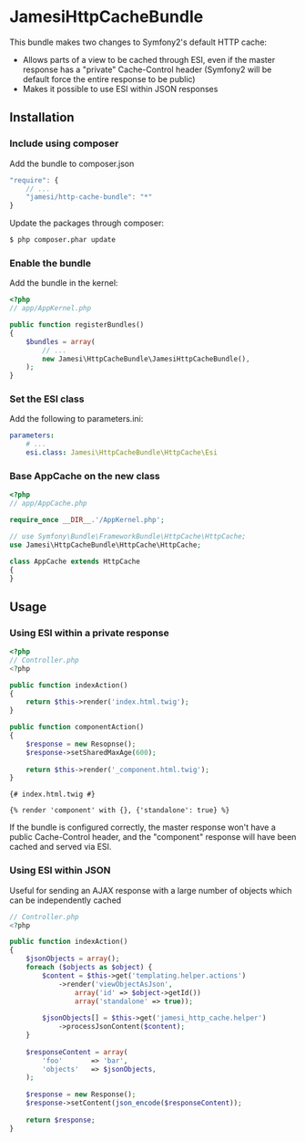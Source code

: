 JamesiHttpCacheBundle
=====================

This bundle makes two changes to Symfony2's default HTTP cache:

* Allows parts of a view to be cached through ESI, even if the master response has a "private" Cache-Control header (Symfony2 will be default force the entire response to be public)
* Makes it possible to use ESI within JSON responses

## Installation

### Include using composer

Add the bundle to composer.json

``` js
"require": {
    // ...
    "jamesi/http-cache-bundle": "*"
}
```

Update the packages through composer:

``` bash
$ php composer.phar update
```

### Enable the bundle

Add the bundle in the kernel:

``` php
<?php
// app/AppKernel.php

public function registerBundles()
{
    $bundles = array(
        // ...
        new Jamesi\HttpCacheBundle\JamesiHttpCacheBundle(),
    );
}
```

### Set the ESI class

Add the following to parameters.ini:

``` yaml
parameters:
    # ...
    esi.class: Jamesi\HttpCacheBundle\HttpCache\Esi
```

### Base AppCache on the new class

``` php
<?php
// app/AppCache.php

require_once __DIR__.'/AppKernel.php';

// use Symfony\Bundle\FrameworkBundle\HttpCache\HttpCache;
use Jamesi\HttpCacheBundle\HttpCache\HttpCache;

class AppCache extends HttpCache
{
}
```

## Usage

### Using ESI within a private response

``` php
<?php
// Controller.php
<?php

public function indexAction()
{
    return $this->render('index.html.twig');
}

public function componentAction()
{
    $response = new Resopnse();
    $response->setSharedMaxAge(600);
    
    return $this->render('_component.html.twig');
}
```

``` twig
{# index.html.twig #}

{% render 'component' with {}, {'standalone': true} %}
```

If the bundle is configured correctly, the master response won't have a
public Cache-Control header, and the "component" response will have been
cached and served via ESI.

### Using ESI within JSON

Useful for sending an AJAX response with a large number of objects which
can be independently cached

``` php
// Controller.php
<?php

public function indexAction()
{
    $jsonObjects = array();
    foreach ($objects as $object) {
        $content = $this->get('templating.helper.actions')
            ->render('viewObjectAsJson', 
                array('id' => $object->getId())
                array('standalone' => true));
                
        $jsonObjects[] = $this->get('jamesi_http_cache.helper')
            ->processJsonContent($content);
    }
    
    $responseContent = array(
        'foo'       => 'bar',
        'objects'   => $jsonObjects,
    );
    
    $response = new Response();
    $response->setContent(json_encode($responseContent));
    
    return $response;
}
```
